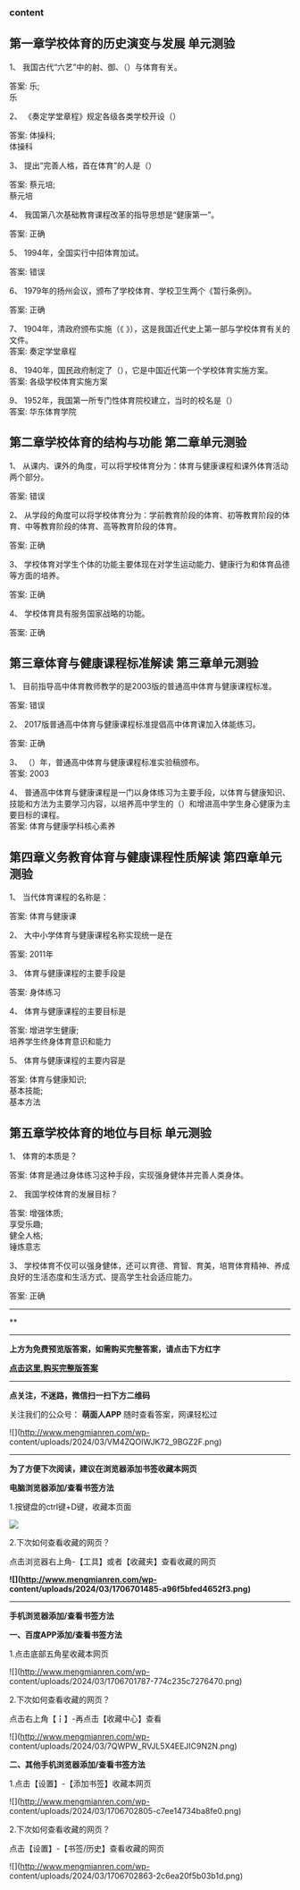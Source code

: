 ### content

## 第一章学校体育的历史演变与发展 单元测验

1、 我国古代“六艺”中的射、御、（）与体育有关。

答案: 乐;  
乐  

2、 《奏定学堂章程》规定各级各类学校开设（）

答案: 体操科;  
体操科

3、 提出“完善人格，首在体育”的人是（）

答案: 蔡元培;  
蔡元培

4、 我国第八次基础教育课程改革的指导思想是“健康第一”。

答案: 正确

5、 1994年，全国实行中招体育加试。

答案: 错误

6、 1979年的扬州会议，颁布了学校体育、学校卫生两个《暂行条例》。

答案: 正确

7、 1904年，清政府颁布实施（《  》），这是我国近代史上第一部与学校体育有关的文件。  
答案: 奏定学堂章程

8、 1940年，国民政府制定了（），它是中国近代第一个学校体育实施方案。  
答案: 各级学校体育实施方案

9、 1952年，我国第一所专门性体育院校建立，当时的校名是（）  
答案: 华东体育学院

## 第二章学校体育的结构与功能 第二章单元测验

1、 从课内、课外的角度，可以将学校体育分为：体育与健康课程和课外体育活动两个部分。

答案: 错误

2、 从学段的角度可以将学校体育分为：学前教育阶段的体育、初等教育阶段的体育、中等教育阶段的体育、高等教育阶段的体育。

答案: 正确

3、 学校体育对学生个体的功能主要体现在对学生运动能力、健康行为和体育品德等方面的培养。

答案: 正确

4、 学校体育具有服务国家战略的功能。

答案: 正确

## 第三章体育与健康课程标准解读 第三章单元测验

1、 目前指导高中体育教师教学的是2003版的普通高中体育与健康课程标准。

答案: 错误

2、 2017版普通高中体育与健康课程标准提倡高中体育课加入体能练习。

答案: 正确

3、 （）年，普通高中体育与健康课程标准实验稿颁布。  
答案: 2003

4、
普通高中体育与健康课程是一门以身体练习为主要手段，以体育与健康知识、技能和方法为主要学习内容，以培养高中学生的（）和增进高中学生身心健康为主要目标的课程。  
答案: 体育与健康学科核心素养

## 第四章义务教育体育与健康课程性质解读 第四章单元测验

1、 当代体育课程的名称是：

答案: 体育与健康课

2、 大中小学体育与健康课程名称实现统一是在

答案: 2011年

3、 体育与健康课程的主要手段是

答案: 身体练习

4、 体育与健康课程的主要目标是

答案: 增进学生健康;  
培养学生终身体育意识和能力

5、 体育与健康课程的主要内容是

答案: 体育与健康知识;  
基本技能;  
基本方法

## 第五章学校体育的地位与目标 单元测验

1、 体育的本质是？

答案: 体育是通过身体练习这种手段，实现强身健体并完善人类身体。

2、 我国学校体育的发展目标？

答案: 增强体质;  
享受乐趣;  
健全人格;  
锤炼意志

3、 学校体育不仅可以强身健体，还可以育德、育智、育美，培育体育精神、养成良好的生活态度和生活方式、提高学生社会适应能力。

答案: 正确

* * *

**

* * *

**上方为免费预览版答案，如需购买完整答案，请点击下方红字**

[**点击这里,购买完整版答案**](http://mooc.mengmianren.com/mooc/340777.html)

* * *

**点关注，不迷路，微信扫一扫下方二维码**

关注我们的公众号： **萌面人APP** 随时查看答案，网课轻松过

![](http://www.mengmianren.com/wp-
content/uploads/2024/03/VM4ZQOIWJK72_9BGZ2F.png)

* * *

**为了方便下次阅读，建议在浏览器添加书签收藏本网页**

**电脑浏览器添加/查看书签方法**

1.按键盘的ctrl键+D键，收藏本页面

![](http://www.mengmianren.com/wp-content/uploads/2024/03/AF9T_JKKHAJN.png)

2.下次如何查看收藏的网页？

点击浏览器右上角-【工具】或者【收藏夹】查看收藏的网页

**![](http://www.mengmianren.com/wp-
content/uploads/2024/03/1706701485-a96f5bfed4652f3.png)**

* * *

**手机浏览器添加/查看书签方法**

**一、百度APP添加/查看书签方法**

1.点击底部五角星收藏本网页

![](http://www.mengmianren.com/wp-
content/uploads/2024/03/1706701787-774c235c7276470.png)

2.下次如何查看收藏的网页？

点击右上角【┇】-再点击【收藏中心】查看

![](http://www.mengmianren.com/wp-
content/uploads/2024/03/7QWPW_RVJL5X4EEJIC9N2N.png)

**二、其他手机浏览器添加/查看书签方法**

1.点击【设置】-【添加书签】收藏本网页

![](http://www.mengmianren.com/wp-
content/uploads/2024/03/1706702805-c7ee14734ba8fe0.png)

2.下次如何查看收藏的网页？

点击【设置】-【书签/历史】查看收藏的网页

![](http://www.mengmianren.com/wp-
content/uploads/2024/03/1706702863-2c6ea20f5b03b1d.png)

